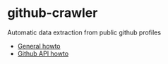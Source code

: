 # github-crawler
Automatic data extraction from public github profiles

* [General howto](howto.md)
* [Github API howto](github-howto.md)
